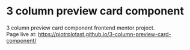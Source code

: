 # 3 column preview card component
 3 column preview card component frontend mentor project. <br />
Page live at: https://piotrplotast.github.io/3-column-preview-card-component/
